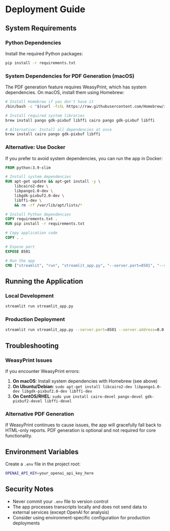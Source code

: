 # Deployment Guide

## System Requirements

### Python Dependencies
Install the required Python packages:
```bash
pip install -r requirements.txt
```

### System Dependencies for PDF Generation (macOS)

The PDF generation feature requires WeasyPrint, which has system dependencies. On macOS, install them using Homebrew:

```bash
# Install Homebrew if you don't have it
/bin/bash -c "$(curl -fsSL https://raw.githubusercontent.com/Homebrew/install/HEAD/install.sh)"

# Install required system libraries
brew install pango gdk-pixbuf libffi cairo pango gdk-pixbuf libffi

# Alternative: Install all dependencies at once
brew install cairo pango gdk-pixbuf libffi
```

### Alternative: Use Docker

If you prefer to avoid system dependencies, you can run the app in Docker:

```dockerfile
FROM python:3.9-slim

# Install system dependencies
RUN apt-get update && apt-get install -y \
    libcairo2-dev \
    libpango1.0-dev \
    libgdk-pixbuf2.0-dev \
    libffi-dev \
    && rm -rf /var/lib/apt/lists/*

# Install Python dependencies
COPY requirements.txt .
RUN pip install -r requirements.txt

# Copy application code
COPY . .

# Expose port
EXPOSE 8501

# Run the app
CMD ["streamlit", "run", "streamlit_app.py", "--server.port=8501", "--server.address=0.0.0.0"]
```

## Running the Application

### Local Development
```bash
streamlit run streamlit_app.py
```

### Production Deployment
```bash
streamlit run streamlit_app.py --server.port=8501 --server.address=0.0.0.0
```

## Troubleshooting

### WeasyPrint Issues
If you encounter WeasyPrint errors:

1. **On macOS**: Install system dependencies with Homebrew (see above)
2. **On Ubuntu/Debian**: `sudo apt-get install libcairo2-dev libpango1.0-dev libgdk-pixbuf2.0-dev libffi-dev`
3. **On CentOS/RHEL**: `sudo yum install cairo-devel pango-devel gdk-pixbuf2-devel libffi-devel`

### Alternative PDF Generation
If WeasyPrint continues to cause issues, the app will gracefully fall back to HTML-only reports. PDF generation is optional and not required for core functionality.

## Environment Variables

Create a `.env` file in the project root:
```bash
OPENAI_API_KEY=your_openai_api_key_here
```

## Security Notes

- Never commit your `.env` file to version control
- The app processes transcripts locally and does not send data to external services (except OpenAI for analysis)
- Consider using environment-specific configuration for production deployments
